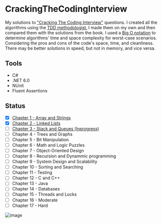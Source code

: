 # CrackingTheCodingInterview
My solutions to <a href="https://www.amazon.pl/Cracking-Coding-Interview-Programming-Questions/dp/0984782850">"Cracking The Coding Interview"</a> questions. I created all the algorithms using the <a href="https://www.guru99.com/test-driven-development.html">TDD methodologist.</a> I made them on my own and then compared them with the solutions from the book. I used a <a href="https://www.linkedin.com/pulse/big-o-notation-simple-explanation-examples-pamela-lovett/">Big O notation</a> to determine algorithms' time and space complexity for worst-case scenarios. Considering the pros and cons of the code's space, time, and cleanliness. There may be better solutions in speed, but not in memory, and vice versa.

## Tools
 * C#
 * .NET 6.0
 * NUnit
 * Fluent Assertions

## Status
- [x] <a href="https://github.com/KrystianSkwierawski/CrackingTheCodingInterview/tree/main/1.%20Arrays%20and%20Strings">Chapter 1 - Array and Strings</a>
- [x] <a href="https://github.com/KrystianSkwierawski/CrackingTheCodingInterview/tree/main/2.%20Linked%20Lists">Chapter 2 - Linked Lists</a>
- [ ] <a href="https://github.com/KrystianSkwierawski/CrackingTheCodingInterview/tree/main/3.%20Stacks%20and%20Queues">Chapter 3 - Stack and Queues (Inprogress)</a>
- [ ] Chapter 4 - Trees and Graphs
- [ ] Chapter 5 - Bit Manipulation
- [ ] Chapter 6 - Math and Logic Puzzles
- [ ] Chapter 7 - Object-Oriented Design
- [ ] Chapter 8 - Recursion and Dynammic programming
- [ ] Chapter 9 - System Design and Scalability
- [ ] Chapter 10 - Sorting and Searching
- [ ] Chapter 11 - Testing
- [ ] Chapter 12 - C and C++
- [ ] Chapter 13 - Java
- [ ] Chapter 14 - Databases
- [ ] Chapter 15 - Threads and Locks
- [ ] Chapter 16 - Moderate
- [ ] Chapter 17 - Hard 

![image](https://user-images.githubusercontent.com/52860350/159959923-3de5d9e4-a222-4eec-b849-86fbebfb07ff.png)

